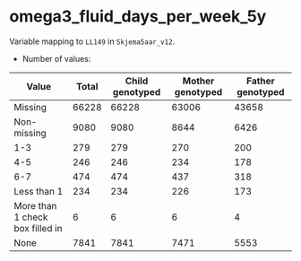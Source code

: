 # omega3_fluid_days_per_week_5y
Variable mapping to `LL149` in `Skjema5aar_v12`.
- Number of values:

| Value | Total | Child genotyped | Mother genotyped | Father genotyped |
| ----- | ----- | --------------- | ---------------- | ---------------- |
| Missing | 66228 | 66228 | 63006 | 43658 |
| Non-missing | 9080 | 9080 | 8644 | 6426 |
| 1-3 | 279 | 279 | 270 |200 |
| 4-5 | 246 | 246 | 234 |178 |
| 6-7 | 474 | 474 | 437 |318 |
| Less than 1 | 234 | 234 | 226 |173 |
| More than 1 check box filled in | 6 | 6 | 6 |4 |
| None | 7841 | 7841 | 7471 |5553 |



